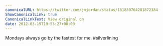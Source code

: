 ```yaml
---
canonicalURL: https://twitter.com/jmjordan/status/181830764281872384
ShowCanonicalLink: true
CanonicalLinkText: View original on
date: 2012-03-19T19:53:27+00:00
---
```

Mondays always go by the fastest for me. #silverlining